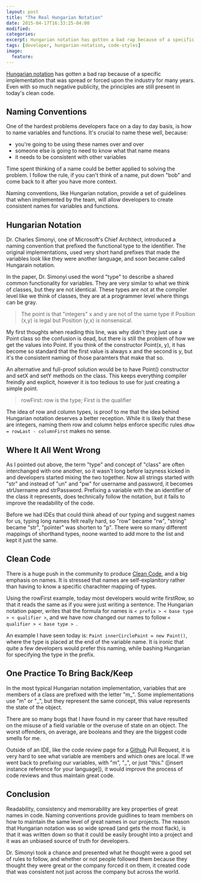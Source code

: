 ```yaml
---
layout: post
title: "The Real Hungarian Notation"
date: 2015-04-17T16:33:25-04:00
modified:
categories: 
excerpt: Hungarian notation has gotten a bad rap because of a specific implementation, but the principles are still present in today's clean code.
tags: [developer, hungarian-notation, code-styles]
image:
  feature: 
---
```


[Hungarian notation](https://msdn.microsoft.com/en-us/library/aa260976%28v=vs.60%29.aspx) has gotten a bad rap because of a specific implementation that was spread or forced upon the industry for many years. Even with so much negative publicity, the principles are still present in today's clean code.

## Naming Conventions

One of the hardest problems developers face on a day to day basis, is how to name variables and functions. It's crucial to name these well, because:

* you're going to be using these names over and over
* someone else is going to need to know what that name means
* it needs to be consistent with other variables

Time spent thinking of a name could be better applied to solving the problem. I follow the rule, if you can't think of a name, put down "bob" and come back to it after you have more context.

Naming conventions, like Hungarian notation, provide a set of guidelines that when implemented by the team, will allow developers to create consistent names for variables and functions.

## Hungarian Notation

Dr. Charles Simonyi, one of Microsoft's Chief Architect, introduced a naming convention that prefixed the functional type to the identifier. The original implementations, used very short hand prefixes that made the variables look like they were another language, and soon became called Hungarain notation.

In the paper, Dr. Simonyi used the word "type" to describe a shared common functionality for variables. They are very similar to what we think of classes, but they are not identical. These types are not at the compiler level like we think of classes, they are at a programmer level where things can be gray.

> The point is that "integers" x and y are not of the same type if Position (x,y) is legal but Position (y,x) is nonsensical.

My first thoughts when reading this line, was why didn't they just use a Point class so the confusion is dead, but there is still the problem of how we get the values into Point. If you think of the constructor Point(x, y), it has become so standard that the first value is always x and the second is y, but it's the consistent naming of those paramters that make that so.  

An alternative and full-proof solution would be to have Point() constructor and setX and setY methods on the class.  This keeps everything compiler freindly and explicit, however it is too tedious to use for just creating a simple point.

> rowFirst: row is the type; First is the qualifier

The idea of row and column types, is proof to me that the idea behind Hungarian notation deserves a better reception. While it is likely that these are integers, naming them row and column helps enforce specific rules ```dRow = rowLast - columnFirst``` makes no sense.

## Where It All Went Wrong

As I pointed out above, the term "type" and concept of "class" are often interchanged with one another, so it wasn't long before lazyness kicked in and developers started mixing the two together. Now all strings started with "str" and instead of "un" and "pw" for username and password, it becomes strUsername and strPassword. Prefixing a variable with the an identifier of the class it represents, does technically follow the notation, but it fails to improve the readability of the code.

Before we had IDEs that could think ahead of our typing and suggest names for us, typing long names felt really hard, so "row" became "rw", "string" became "str", "pointer" was shorten to "p". There were so many different mappings of shorthand types, noone wanted to add more to the list and kept it just the same.

## Clean Code

There is a huge push in the community to produce [Clean Code](http://www.amazon.com/gp/product/0132350882/ref=as_li_tl?ie=UTF8&camp=1789&creative=9325&creativeASIN=0132350882&linkCode=as2&tag=marsch-20&linkId=MCI6LG3DXC7WLAKL), and a big emphasis on names. It is stressed that names are self-explanitory rather than having to know a specific charachter mapping of types.

Using the rowFirst example, today most developers would write firstRow, so that it reads the same as if you were just writing a sentence. The Hungarian notation paper, writes that the formula for names is ```< prefix > < base type > < qualifier >```, and we have now changed our names to follow ```< qualifier > < base type > ```.

An example I have seen today is: ```Paint innerCirclePaint = new Paint()```, where the type is placed at the end of the variable name. It is ironic that quite a few developers would prefer this naming, while bashing Hungarian for specifying the type in the prefix.

## One Practice To Bring Back/Keep

In the most typical Hungarian notation implementation, variables that are members of a class are prefixed with the letter "m\_".  Some implementations use "m" or "\_", but they represent the same concept, this value represents the state of the object.

There are so many bugs that I have found in my career that have resulted on the misuse of a field variable or the overuse of state on an object. The worst offenders, on average, are booleans and they are the biggest code smells for me. 

Outside of an IDE, like the code review page for a [Github](http://github.com) Pull Request, it is very hard to see what variable are members and which ones are local. If we went back to prefixing our variables, with "m", "\_", or just "this." ([insert instance reference for your language]), it would improve the process of code reviews and thus maintain great code.

## Conclusion

Readability, consistency and memorability are key properties of great names in code. Naming conventions provide guidlines to team members on how to maintain the same level of great names in our projects. The reason that Hungarian notation was so wide spread (and gets the most flack), is that it was written down so that it could be easily brought into a project and it was an unbiased source of truth for developers.

Dr. Simonyi took a chance and presented what he thought were a good set of rules to follow, and whether or not people followed them because they thought they were great or the company forced it on them, it created code that was consistent not just across the company but across the world.